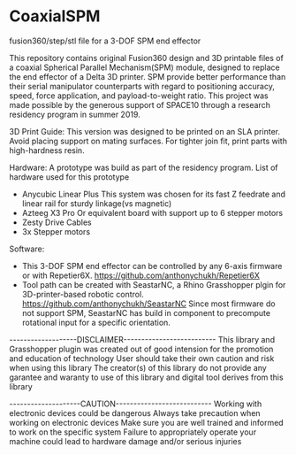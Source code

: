 # CoaxialSPM
fusion360/step/stl file for a 3-DOF SPM end effector

This repository contains original Fusion360 design and 3D printable files of a coaxial Spherical Parallel Mechanism(SPM) module, designed to replace the end effector of a Delta 3D printer. SPM provide better performance than their serial manipulator counterparts with regard to positioning accuracy, speed, force application, and payload-to-weight ratio.
This project was made possible by the generous support of SPACE10 through a research residency program in summer 2019.


3D Print Guide:
This version was designed to be printed on an SLA printer. Avoid placing support on mating surfaces.
For tighter join fit, print parts with high-hardness resin.


Hardware: 
A prototype was build as part of the residency program. List of hardware used for this prototype
 * Anycubic Linear Plus
	This system was chosen for its fast Z feedrate and linear rail for sturdy linkage(vs magnetic)
 * Azteeg X3 Pro
	Or equivalent board with support up to 6 stepper motors
 * Zesty Drive Cables
 * 3x Stepper motors


Software:
 * This 3-DOF SPM end effector can be controlled by any 6-axis firmware or with Repetier6X.  https://github.com/anthonychukh/Repetier6X
 * Tool path can be created with SeastarNC, a Rhino Grasshopper plgin for 3D-printer-based robotic control.  https://github.com/anthonychukh/SeastarNC
Since most firmware do not support SPM, SeastarNC has build in component to precompute rotational input for a specific orientation.


-------------------DISCLAIMER--------------------------
This library and Grasshopper plugin was created out of good intension for the promotion and education of technology
User should take their own caution and risk when using this library
The creator(s) of this library do not provide any garantee and waranty to use of this library and digital tool derives from this library
  

--------------------CAUTION---------------------------
Working with electronic devices could be dangerous 
Always take precaution when working on electronic devices
Make sure you are well trained and informed to work on the specific system
Failure to appropriately operate your machine could lead to hardware damage and/or serious injuries
